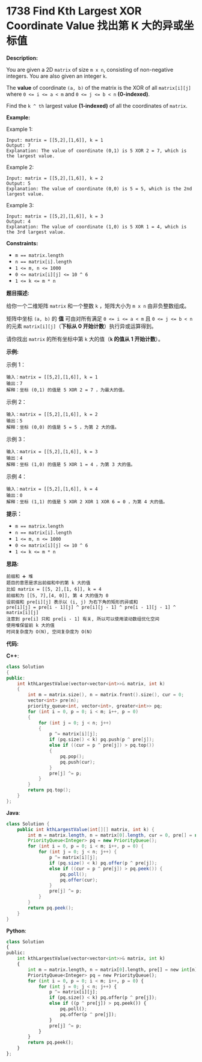 # 1738 Find Kth Largest XOR Coordinate Value 找出第 K 大的异或坐标值

__Description:__

You are given a 2D `matrix` of size `m x n`, consisting of non-negative integers. You are also given an integer `k`.

The __value__ of coordinate `(a, b)` of the matrix is the XOR of all `matrix[i][j]` where `0 <= i <= a < m` and `0 <= j <= b < n` __(0-indexed)__.

Find the `k ^ th` largest value __(1-indexed)__ of all the coordinates of `matrix`.

__Example:__

Example 1:

```text
Input: matrix = [[5,2],[1,6]], k = 1
Output: 7
Explanation: The value of coordinate (0,1) is 5 XOR 2 = 7, which is the largest value.
```

Example 2:

```text
Input: matrix = [[5,2],[1,6]], k = 2
Output: 5
Explanation: The value of coordinate (0,0) is 5 = 5, which is the 2nd largest value.
```

Example 3:

```text
Input: matrix = [[5,2],[1,6]], k = 3
Output: 4
Explanation: The value of coordinate (1,0) is 5 XOR 1 = 4, which is the 3rd largest value.
```

__Constraints:__

- `m == matrix.length`
- `n == matrix[i].length`
- `1 <= m, n <= 1000`
- `0 <= matrix[i][j] <= 10 ^ 6`
- `1 <= k <= m * n`

__题目描述:__

给你一个二维矩阵 `matrix` 和一个整数 `k` ，矩阵大小为 `m x n` 由非负整数组成。

矩阵中坐标 `(a, b)` 的 __值__ 可由对所有满足 `0 <= i <= a < m` 且 `0 <= j <= b < n` 的元素 `matrix[i][j]`（__下标从 0 开始计数__）执行异或运算得到。

请你找出 `matrix` 的所有坐标中第 `k` 大的值（__`k` 的值从 1 开始计数__）。

__示例:__

示例 1：

```text
输入：matrix = [[5,2],[1,6]], k = 1
输出：7
解释：坐标 (0,1) 的值是 5 XOR 2 = 7 ，为最大的值。
```

示例 2：

```text
输入：matrix = [[5,2],[1,6]], k = 2
输出：5
解释：坐标 (0,0) 的值是 5 = 5 ，为第 2 大的值。
```

示例 3：

```text
输入：matrix = [[5,2],[1,6]], k = 3
输出：4
解释：坐标 (1,0) 的值是 5 XOR 1 = 4 ，为第 3 大的值。
```

示例 4：

```text
输入：matrix = [[5,2],[1,6]], k = 4
输出：0
解释：坐标 (1,1) 的值是 5 XOR 2 XOR 1 XOR 6 = 0 ，为第 4 大的值。
```

__提示：__

- `m == matrix.length`
- `n == matrix[i].length`
- `1 <= m, n <= 1000`
- `0 <= matrix[i][j] <= 10 ^ 6`
- `1 <= k <= m * n`

__思路:__

```text
前缀和 ➕ 堆
题目的意思是求出前缀和中的第 k 大的值
比如 matrix = [[5, 2],[1, 6]], k = 4
前缀和为 [[5, 7],[4, 0]], 第 4 大的值为 0
设前缀和 pre[i][j] 表示以 (i, j) 为右下角的矩形的异或和
pre[i][j] = pre[i - 1][j] ^ pre[i][j - 1] ^ pre[i - 1][j - 1] ^ matrix[i][j]
注意到 pre[i] 只和 pre[i - 1] 有关, 所以可以使用滚动数组优化空间
使用堆保留前 k 大的值
时间复杂度为 O(N), 空间复杂度为 O(N)
```

__代码:__

__C++__:

```C++
class Solution 
{
public:
    int kthLargestValue(vector<vector<int>>& matrix, int k) 
    {
        int m = matrix.size(), n = matrix.front().size(), cur = 0;
        vector<int> pre(n);
        priority_queue<int, vector<int>, greater<int>> pq;
        for (int i = 0, p = 0; i < m; i++, p = 0) 
        {
            for (int j = 0; j < n; j++) 
            {
                p ^= matrix[i][j];
                if (pq.size() < k) pq.push(p ^ pre[j]);
                else if ((cur = p ^ pre[j]) > pq.top()) 
                {
                    pq.pop();
                    pq.push(cur);
                }
                pre[j] ^= p;
            }
        }
        return pq.top();
    }
};
```

__Java__:

```Java
class Solution {
    public int kthLargestValue(int[][] matrix, int k) {
        int m = matrix.length, n = matrix[0].length, cur = 0, pre[] = new int[n];
        PriorityQueue<Integer> pq = new PriorityQueue();
        for (int i = 0, p = 0; i < m; i++, p = 0) {
            for (int j = 0; j < n; j++) {
                p ^= matrix[i][j];
                if (pq.size() < k) pq.offer(p ^ pre[j]);
                else if ((cur = p ^ pre[j]) > pq.peek()) {
                    pq.poll();
                    pq.offer(cur);
                }
                pre[j] ^= p;
            }
        }
        return pq.peek();
    }
}
```

__Python__:

```Python
class Solution 
{
public:
    int kthLargestValue(vector<vector<int>>& matrix, int k) 
    {
        int m = matrix.length, n = matrix[0].length, pre[] = new int[n];
        PriorityQueue<Integer> pq = new PriorityQueue();
        for (int i = 0, p = 0; i < m; i++, p = 0) {
            for (int j = 0; j < n; j++) {
                p ^= matrix[i][j];
                if (pq.size() < k) pq.offer(p ^ pre[j]);
                else if ((p ^ pre[j]) > pq.peek()) {
                    pq.poll();
                    pq.offer(p ^ pre[j]);
                }
                pre[j] ^= p;
            }
        }
        return pq.peek();
    }
};
```
